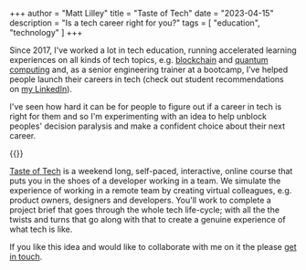 +++
author = "Matt Lilley"
title = "Taste of Tech"
date = "2023-04-15"
description = "Is a tech career right for you?"
tags = [
    "education",
    "technology"
]
+++

Since 2017, I've worked a lot in tech education, running accelerated learning experiences on all kinds of tech topics, e.g. [blockchain](https://twitter.com/feline_dacat/status/921333764965437443) and [quantum computing](https://twitter.com/KathrynParsons/status/1017345651296886784) and, as a senior engineering trainer at a bootcamp, I’ve helped people launch their careers in tech (check out student recommendations on [my LinkedIn](https://www.linkedin.com/in/matthew-lilley/)).



I've seen how hard it can be for people to figure out if a career in tech is right for them and so I'm experimenting with an idea to help unblock peoples' decision paralysis and make a confident choice about their next career.

{{<image-link src="tasteoftech.png" href="https://tasteof.tech" alt="Taste of Tech logo">}}


[Taste of Tech](https://tasteof.tech) is a weekend long, self-paced, interactive, online course that puts you in the shoes of a developer working in a team. We simulate the experience of working in a remote team by creating virtual colleagues, e.g. product owners, designers and developers. You'll work to complete a project brief that goes through the whole tech life-cycle; with all the the twists and turns that go along with that to create a genuine experience of what tech is like.

 If you like this idea and would like to collaborate with me on it the please [get in touch](/about/#contact).

